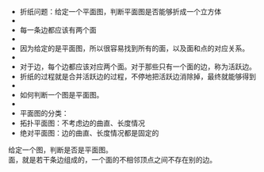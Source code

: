 * 折纸问题：给定一个平面图，判断平面图是否能够折成一个立方体
* 
* 每一条边都应该有两个面
* 
* 因为给定的是平面图，所以很容易找到所有的面，以及面和点的对应关系。
* 
* 对于边，每个边都应该对应两个面。对于那些只有一个面的边，称为活跃边。
* 折纸的过程就是合并活跃边的过程，不停地把活跃边消除掉，最终就能够得到
* 
* 如何判断一个图是平面图。
* 
* 平面图的分类：
* 拓扑平面图：不考虑边的曲直、长度情况
* 绝对平面图：边的曲直、长度情况都是固定的

给定一个图，判断是否是平面图。  
面，就是若干条边组成的，一个面的不相邻顶点之间不存在别的边。  